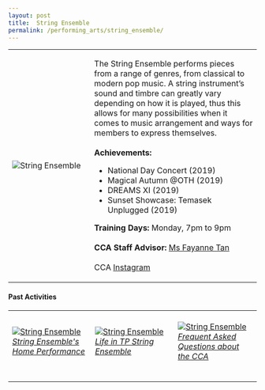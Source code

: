 ```yaml
---
layout: post
title:  String Ensemble
permalink: /performing_arts/string_ensemble/
---
```


<div>
<table>
    <tr>
        <td style="width:33%"><image src="{{site.baseurl}}/images/CCA_string_ensemble.jpg" style="display:block;margin-left:auto;margin-right:auto;" alt="String Ensemble"></image></td>
        <td>
            <p>
                The String Ensemble performs pieces from a range of genres, from classical to modern pop music. A string instrument’s sound and timbre can greatly vary depending on how it is played, thus this allows for many possibilities when it comes to music arrangement and ways for members to express themselves.<br>
                <br>
                <b>Achievements:</b><br>
                <ul>
                    <li>National Day Concert (2019)</li>
                    <li>Magical Autumn @OTH (2019)</li>
                    <li>DREAMS XI (2019)</li>
                    <li>Sunset Showcase: Temasek Unplugged (2019)</li>
                </ul>
            </p>
            <p>
                <b>Training Days:</b> Monday, 7pm to 9pm<br>
                <br>
                <b>CCA Staff Advisor:</b> <a href="mailto:sokpeng@tp.edu.sg">Ms Fayanne Tan</a><br>
                <br>
                CCA <a href="https://www.instagram.com/tpstringensemble">Instagram</a>
            </p>
        </td>
    </tr>
</table>
</div>

#### Past Activities

<table>
    <tr>
        <td style="width:33%"><br>
            <a href="https://www.instagram.com/p/CEJDYN_HBKg/">
                <image src="{{site.baseurl}}/images/CCA-String_IG1.png" style="display:block;margin-left:auto;margin-right:auto;" alt="String Ensemble">
                <h6 style="margin-top:0%">String Ensemble's Home Performance</h6>
                </image>
            </a>
        </td>
        <td style="width:33%"><br>
            <a href="https://www.instagram.com/p/CAPpgVyAEJG/">
                <image src="{{site.baseurl}}/images/CCA-String_IG2.png" style="display:block;margin-left:auto;margin-right:auto;" alt="String Ensemble">
                <h6 style="margin-top:0%">Life in TP String Ensemble</h6>
                </image>
            </a>
        </td>
        <td style="width:33%"><br>
            <a href="https://www.instagram.com/p/CAHZ0EpHsSy/">
                <image src="{{site.baseurl}}/images/CCA-String_IG3.png" style="display:block;margin-left:auto;margin-right:auto;" alt="String Ensemble">
                <h6 style="margin-top:0%">Frequent Asked Questions about the CCA</h6>    
                </image>
            </a>
        </td>
    </tr>
</table>

